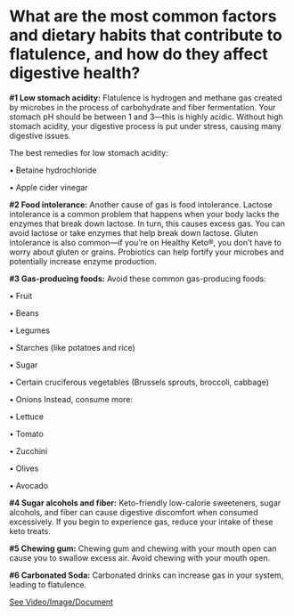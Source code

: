 # What are the most common factors and dietary habits that contribute to flatulence, and how do they affect digestive health?

**#1 Low stomach acidity:** Flatulence is hydrogen and methane gas created by microbes in the process of carbohydrate and fiber fermentation. Your stomach pH should be between 1 and 3—this is highly acidic. Without high stomach acidity, your digestive process is put under stress, causing many digestive issues.

The best remedies for low stomach acidity:

• Betaine hydrochloride

• Apple cider vinegar

**#2 Food intolerance:** Another cause of gas is food intolerance. Lactose intolerance is a common problem that happens when your body lacks the enzymes that break down lactose. In turn, this causes excess gas. You can avoid lactose or take enzymes that help break down lactose. Gluten intolerance is also common—if you’re on Healthy Keto®, you don’t have to worry about gluten or grains. Probiotics can help fortify your microbes and potentially increase enzyme production.

**#3 Gas-producing foods:** Avoid these common gas-producing foods:

• Fruit

• Beans

• Legumes

• Starches (like potatoes and rice)

• Sugar

• Certain cruciferous vegetables (Brussels sprouts, broccoli, cabbage)

• Onions Instead, consume more:

• Lettuce

• Tomato

• Zucchini

• Olives

• Avocado

**#4 Sugar alcohols and fiber:** Keto-friendly low-calorie sweeteners, sugar alcohols, and fiber can cause digestive discomfort when consumed excessively. If you begin to experience gas, reduce your intake of these keto treats.

**#5 Chewing gum:** Chewing gum and chewing with your mouth open can cause you to swallow excess air. Avoid chewing with your mouth open.

**#6 Carbonated Soda:** Carbonated drinks can increase gas in your system, leading to flatulence.

 [See Video/Image/Document](https://hls-player.drberg.com/asset?path=migrated-assets/how-to-stop-flatulence-farting-this-really-works)